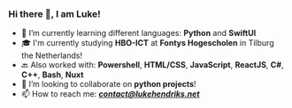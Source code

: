 ### Hi there 👋, I am Luke!
- 🌱 I’m currently learning different languages: **Python** and **SwiftUI**
- 🎓 I'm currently studying **HBO-ICT** at **Fontys Hogescholen** in Tilburg the Netherlands!
- 🔙 Also worked with: **Powershell**, **HTML/CSS**, **JavaScript**, **ReactJS**, **C#**, **C++**, **Bash**, **Nuxt** 
- 👯 I’m looking to collaborate on **python projects**!
- 📫 How to reach me: ***contact@lukehendriks.net***
